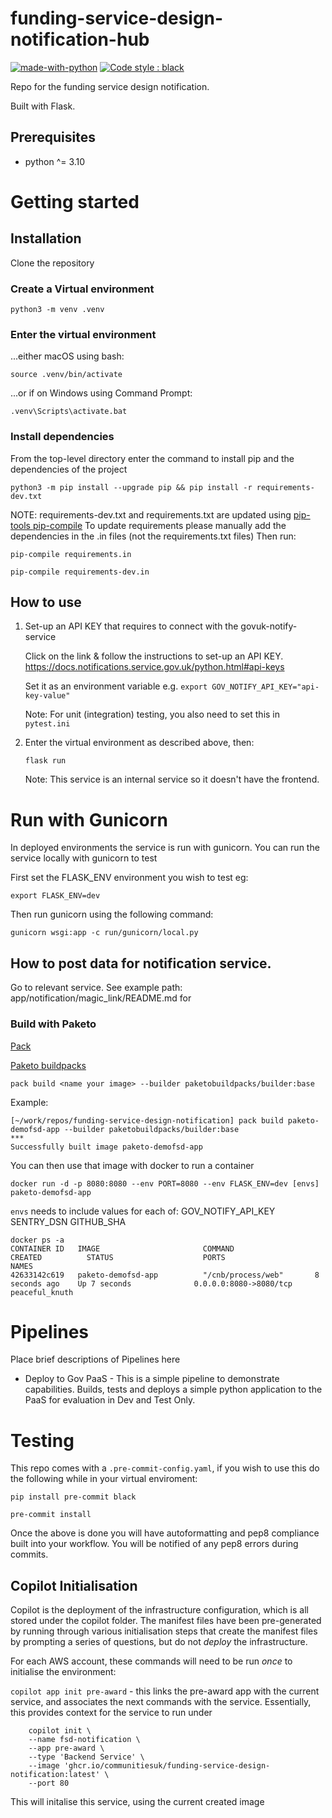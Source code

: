 # funding-service-design-notification-hub

[![made-with-python](https://img.shields.io/badge/Made%20with-Python-1f425f.svg)](https://www.python.org/)
[![Code style : black](https://img.shields.io/badge/code%20style-black-000000.svg)](https://github.com/psf/black)

Repo for the funding service design notification.

Built with Flask.

## Prerequisites

- python ^= 3.10

# Getting started

## Installation

Clone the repository

### Create a Virtual environment

    python3 -m venv .venv

### Enter the virtual environment

...either macOS using bash:

    source .venv/bin/activate

...or if on Windows using Command Prompt:

    .venv\Scripts\activate.bat

### Install dependencies
From the top-level directory enter the command to install pip and the dependencies of the project

    python3 -m pip install --upgrade pip && pip install -r requirements-dev.txt

NOTE: requirements-dev.txt and requirements.txt are updated using [pip-tools pip-compile](https://github.com/jazzband/pip-tools)
To update requirements please manually add the dependencies in the .in files (not the requirements.txt files)
Then run:

    pip-compile requirements.in

    pip-compile requirements-dev.in

## How to use
1. Set-up an API KEY that requires to connect with the govuk-notify-service

    Click on the link & follow the instructions to set-up an API KEY.
    https://docs.notifications.service.gov.uk/python.html#api-keys

    Set it as an environment variable e.g.
    `export GOV_NOTIFY_API_KEY="api-key-value"`

    Note: For unit (integration) testing, you also need to set this in `pytest.ini`

2. Enter the virtual environment as described above, then:

    `flask run`

    Note: This service is an internal service so it doesn't have the frontend.

# Run with Gunicorn

In deployed environments the service is run with gunicorn. You can run the service locally with gunicorn to test

First set the FLASK_ENV environment you wish to test eg:

    export FLASK_ENV=dev

Then run gunicorn using the following command:

    gunicorn wsgi:app -c run/gunicorn/local.py

## How to post data for notification service.

Go to relevant service. See example
path: app/notification/magic_link/README.md for

### Build with Paketo

[Pack](https://buildpacks.io/docs/tools/pack/cli/pack_build/)

[Paketo buildpacks](https://paketo.io/)

```pack build <name your image> --builder paketobuildpacks/builder:base```

Example:

```
[~/work/repos/funding-service-design-notification] pack build paketo-demofsd-app --builder paketobuildpacks/builder:base
***
Successfully built image paketo-demofsd-app
```

You can then use that image with docker to run a container

```
docker run -d -p 8080:8080 --env PORT=8080 --env FLASK_ENV=dev [envs] paketo-demofsd-app
```

`envs` needs to include values for each of:
GOV_NOTIFY_API_KEY
SENTRY_DSN
GITHUB_SHA

```
docker ps -a
CONTAINER ID   IMAGE                       COMMAND                  CREATED          STATUS                    PORTS                    NAMES
42633142c619   paketo-demofsd-app          "/cnb/process/web"       8 seconds ago    Up 7 seconds              0.0.0.0:8080->8080/tcp   peaceful_knuth
```

# Pipelines

Place brief descriptions of Pipelines here

- Deploy to Gov PaaS - This is a simple pipeline to demonstrate capabilities.  Builds, tests and deploys a simple python application to the PaaS for evaluation in Dev and Test Only.

# Testing

This repo comes with a `.pre-commit-config.yaml`, if you wish to use this do
the following while in your virtual enviroment:

    pip install pre-commit black

    pre-commit install

Once the above is done you will have autoformatting and pep8 compliance built
into your workflow. You will be notified of any pep8 errors during commits.

## Copilot Initialisation

Copilot is the deployment of the infrastructure configuration, which is all stored under the copilot folder. The manifest files have been pre-generated by running through various initialisation steps that create the manifest files by prompting a series of questions, but do not _deploy_ the infrastructure.

For each AWS account, these commands will need to be run _once_ to initialise the environment:

`copilot app init pre-award` - this links the pre-award app with the current service, and associates the next commands with the service. Essentially, this provides context for the service to run under

```
    copilot init \
    --name fsd-notification \
    --app pre-award \
    --type 'Backend Service' \
    --image 'ghcr.io/communitiesuk/funding-service-design-notification:latest' \
    --port 80
```

This will initalise this service, using the current created image
